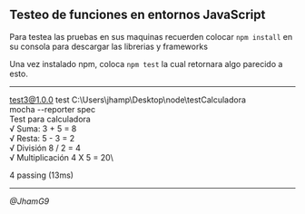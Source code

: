 ## Testeo de funciones en entornos JavaScript

Para testea las pruebas en sus maquinas recuerden colocar ```npm install``` en su consola para descargar las librerias y frameworks

Una vez instalado npm,  coloca ```npm test``` la cual retornara algo parecido a esto.

---
 test3@1.0.0 test C:\Users\jhamp\Desktop\node\testCalculadora \
 mocha --reporter spec\
  Test para calculadora\
    √ Suma: 3 + 5 = 8\
    √ Resta: 5 - 3 = 2\
    √ División 8 / 2 = 4\
    √ Multiplicación 4 X 5 = 20\

  4 passing (13ms)

---

_@JhamG9_